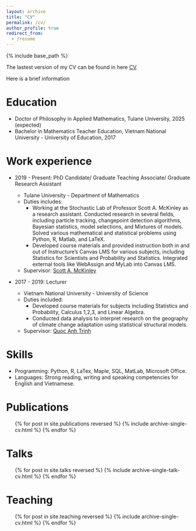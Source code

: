 ```yaml
---
layout: archive
title: "CV"
permalink: /cv/
author_profile: true
redirect_from:
  - /resume
---
```


{% include base_path %}

The lastest version of my CV can be found in here [CV](https://Ldo3.github.io/files/CV_Linh_2024.pdf).

Here is a brief information

Education
======
* Doctor of Philosophy in Applied Mathematics, Tulane University, 2025 (expected)
* Bachelor in Mathematics Teacher Education, Vietnam National University - University of Education, 2017

Work experience
======
* 2019 - Present: PhD Candidate/ Graduate Teaching Associate/ Graduate Research Assistant
  * Tulane University - Department of Mathematics
  * Duties includes: 
     * Working at the Stochastic Lab of Professor Scott A. McKinley as a research assistant. Conducted research
in several fields, including particle tracking, changepoint detection algorithms, Bayesian statistics, model selections, and Mixtures of models. Solved various mathematical and statistical problems using Python, R, Matlab, and LaTeX. 
     * Developed course materials and provided instruction both in and out of Instructure’s Canvas LMS for various subjects, including Statistics for Scientists and Probability and Statistics. Integrated external tools like WebAssign and MyLab into Canvas LMS.
  * Supervisor: [Scott A. McKinley](https://www.stochastics-lab.net/)

* 2017 - 2019: Lecturer
  * Vietnam National University - University of Science
  * Duties included: 
     * Developed course materials for subjects including Statistics and Probability, Calculus 1,2,3, and Linear Algebra.
     * Conducted data analysis to interpret research on the geography of climate change adaptation using
statistical structural models.
  * Supervisor: [Quoc Anh Trinh](http://mim.hus.vnu.edu.vn/en/canbo/anhtq)

  
Skills
======
* Programming: Python, R, LaTex, Maple, SQL, MatLab, Microsoft Office.
* Languages: Strong reading, writing and speaking competencies for English and Vietnamese.
 

Publications
======
  <ul>{% for post in site.publications reversed %}
    {% include archive-single-cv.html %}
  {% endfor %}</ul>
  
Talks
======
  <ul>{% for post in site.talks reversed %}
    {% include archive-single-talk-cv.html  %}
  {% endfor %}</ul>
  
Teaching
======
  <ul>{% for post in site.teaching reversed %}
    {% include archive-single-cv.html %}
  {% endfor %}</ul>
  

